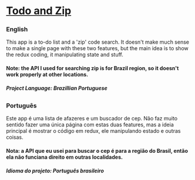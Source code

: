 # [Todo and Zip](https://vitorpatzlaff-todo-and-zip.netlify.app)
### English
This app is a to-do list and a 'zip' code search. It doesn't make much sense to make a single page with these two features, but the main idea is to show the redux coding, it manipulating state and stuff.  
#### Note: the API I used for searching zip is for Brazil region, so it doesn't work properly at other locations.
##### Project Language: Brazillian Portuguese
##
### Português
Este app é uma lista de afazeres e um buscador de cep. Não faz muito sentido fazer uma única página com estas duas features, mas a ideia principal é mostrar o código em redux, ele manipulando estado e outras coisas.
#### Nota: a API que eu usei para buscar o cep é para a região do Brasil, então ela não funciana direito em outras localidades.
##### Idioma do projeto: Português brasileiro
